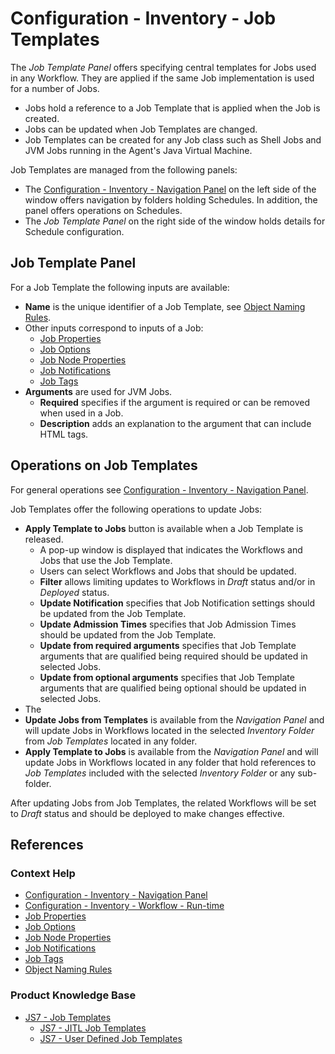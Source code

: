 # Configuration - Inventory - Job Templates

The *Job Template Panel* offers specifying central templates for Jobs used in any Workflow. They are applied if the same Job implementation is used for a number of Jobs.

- Jobs hold a reference to a Job Template that is applied when the Job is created. 
- Jobs can be updated when Job Templates are changed.
- Job Templates can be created for any Job class such as Shell Jobs and JVM Jobs running in the Agent's Java Virtual Machine.

Job Templates are managed from the following panels:

- The [Configuration - Inventory - Navigation Panel](/configuration-inventory-navigation) on the left side of the window offers navigation by folders holding Schedules. In addition, the panel offers operations on Schedules.
- The *Job Template Panel* on the right side of the window holds details for Schedule configuration.

## Job Template Panel

For a Job Template the following inputs are available:

- **Name** is the unique identifier of a Job Template, see [Object Naming Rules](/object-naming-rules).
- Other inputs correspond to inputs of a Job:
  - [Job Properties](/configuration-inventory-workflow-job-properties)
  - [Job Options](/configuration-inventory-workflow-job-options)
  - [Job Node Properties](/configuration-inventory-workflow-job-node-properties)
  - [Job Notifications](/configuration-inventory-workflow-job-notifications)
  - [Job Tags](/configuration-inventory-workflow-job-tags)
- **Arguments** are used for JVM Jobs. 
  - **Required** specifies if the argument is required or can be removed when used in a Job.
  - **Description** adds an explanation to the argument that can include HTML tags.

## Operations on Job Templates

For general operations see [Configuration - Inventory - Navigation Panel](/configuration-inventory-navigation).

Job Templates offer the following operations to update Jobs:

- **Apply Template to Jobs** button is available when a Job Template is released.
  - A pop-up window is displayed that indicates the Workflows and Jobs that use the Job Template.
  - Users can select Workflows and Jobs that should be updated.
  - **Filter** allows limiting updates to Workflows in *Draft* status and/or in *Deployed* status.
  - **Update Notification** specifies that Job Notification settings should be updated from the Job Template.
  - **Update Admission Times** specifies that Job Admission Times should be updated from the Job Template.
  - **Update from required arguments** specifies that Job Template arguments that are qualified being required should be updated in selected Jobs.
  - **Update from optional arguments** specifies that Job Template arguments that are qualified being optional should be updated in selected Jobs.
- The 
- **Update Jobs from Templates** is available from the *Navigation Panel* and will update Jobs in Workflows located in the selected *Inventory Folder* from *Job Templates* located in any folder.
- **Apply Template to Jobs** is available from the *Navigation Panel* and will update Jobs in Workflows located in any folder that hold references to *Job Templates* included with the selected *Inventory Folder* or any sub-folder.

After updating Jobs from Job Templates, the related Workflows will be set to *Draft* status and should be deployed to make changes effective.

## References

### Context Help

- [Configuration - Inventory - Navigation Panel](/configuration-inventory-navigation)
- [Configuration - Inventory - Workflow - Run-time](/configuration-inventory-schedules-run-time)
- [Job Properties](/configuration-inventory-workflow-job-properties)
- [Job Options](/configuration-inventory-workflow-job-options)
- [Job Node Properties](/configuration-inventory-workflow-job-node-properties)
- [Job Notifications](/configuration-inventory-workflow-job-notifications)
- [Job Tags](/configuration-inventory-workflow-job-tags)
- [Object Naming Rules](/object-naming-rules)

### Product Knowledge Base

- [JS7 - Job Templates](https://kb.sos-berlin.com/display/JS7/JS7+-+Job+Templates)
  - [JS7 - JITL Job Templates](https://kb.sos-berlin.com/display/JS7/JS7+-+JITL+Integration+Job+Templates)
  - [JS7 - User Defined Job Templates](https://kb.sos-berlin.com/display/JS7/JS7+-+User+Defined+Job+Templates)
